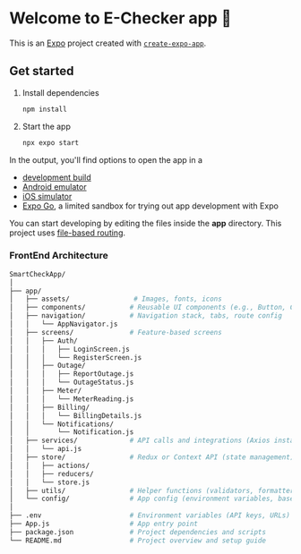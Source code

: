 # Welcome to E-Checker app 👋

This is an [Expo](https://expo.dev) project created with [`create-expo-app`](https://www.npmjs.com/package/create-expo-app).

## Get started

1. Install dependencies

   ```bash
   npm install
   ```

2. Start the app

   ```bash
   npx expo start
   ```

In the output, you'll find options to open the app in a

- [development build](https://docs.expo.dev/develop/development-builds/introduction/)
- [Android emulator](https://docs.expo.dev/workflow/android-studio-emulator/)
- [iOS simulator](https://docs.expo.dev/workflow/ios-simulator/)
- [Expo Go](https://expo.dev/go), a limited sandbox for trying out app development with Expo

You can start developing by editing the files inside the **app** directory. This project uses [file-based routing](https://docs.expo.dev/router/introduction).

### FrontEnd Architecture
```bash
SmartCheckApp/
│
├── app/
│   ├── assets/                # Images, fonts, icons
│   ├── components/           # Reusable UI components (e.g., Button, Card, InputField)
│   ├── navigation/           # Navigation stack, tabs, route config
│   │   └── AppNavigator.js
│   ├── screens/              # Feature-based screens
│   │   ├── Auth/
│   │   │   ├── LoginScreen.js
│   │   │   └── RegisterScreen.js
│   │   ├── Outage/
│   │   │   ├── ReportOutage.js
│   │   │   └── OutageStatus.js
│   │   ├── Meter/
│   │   │   └── MeterReading.js
│   │   ├── Billing/
│   │   │   └── BillingDetails.js
│   │   └── Notifications/
│   │       └── Notification.js
│   ├── services/             # API calls and integrations (Axios instance, API calls)
│   │   └── api.js
│   ├── store/                # Redux or Context API (state management)
│   │   ├── actions/
│   │   ├── reducers/
│   │   └── store.js
│   ├── utils/                # Helper functions (validators, formatters, etc.)
│   └── config/               # App config (environment variables, base URLs)
│
├── .env                      # Environment variables (API keys, URLs)
├── App.js                    # App entry point
├── package.json              # Project dependencies and scripts
└── README.md                 # Project overview and setup guide
```
